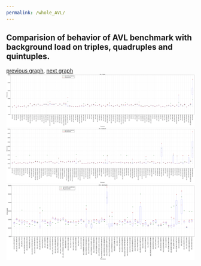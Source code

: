 ```yaml
---
permalink: /whole_AVL/
---
```



 ## Comparision of behavior of AVL benchmark with background load on triples, quadruples and quintuples.

[previous graph](../single_and_doubles/), [next graph](../whole_A/)
![graph figure](./images/triple/AVL_box.png)![graph figure](./images/quadruple/AVL_box.png)![graph figure](./images/quintuple/AVL_box.png)